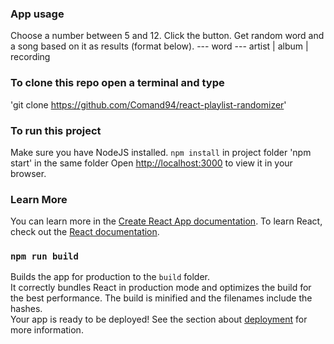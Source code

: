 ### App usage
Choose a number between 5 and 12. Click the button. Get random word and a song based on it as results (format below).
		--- word ---
  artist | album | recording

### To clone this repo open a terminal and type
'git clone https://github.com/Comand94/react-playlist-randomizer'

### To run this project
Make sure you have NodeJS installed.
`npm install` in project folder
'npm start' in the same folder
Open [http://localhost:3000](http://localhost:3000) to view it in your browser.


### Learn More
You can learn more in the [Create React App documentation](https://facebook.github.io/create-react-app/docs/getting-started).
To learn React, check out the [React documentation](https://reactjs.org/).

### `npm run build`
Builds the app for production to the `build` folder.\
It correctly bundles React in production mode and optimizes the build for the best performance.
The build is minified and the filenames include the hashes.\
Your app is ready to be deployed!
See the section about [deployment](https://facebook.github.io/create-react-app/docs/deployment) for more information.

